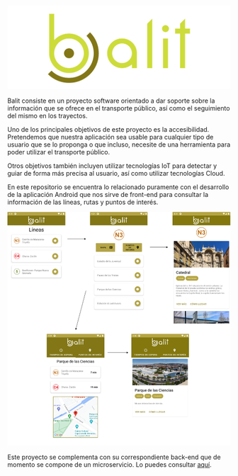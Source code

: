 ![get](./doc/img/logoBalit.png)

Balit consiste en un proyecto software orientado a dar soporte sobre la información que se ofrece en el transporte público, así como el seguimiento del mismo en los trayectos.

Uno de los principales objetivos de este proyecto es la accesibilidad. Pretendemos que nuestra aplicación sea usable para cualquier tipo de usuario que se lo proponga o que incluso, necesite de una herramienta para poder utilizar el transporte público.

Otros objetivos también incluyen utilizar tecnologías IoT para detectar y guiar de forma más precisa al usuario, así como utilizar tecnologías Cloud.

En este repositorio se encuentra lo relacionado puramente con el desarrollo de la aplicación Android que nos sirve de front-end para consultar la información de las líneas, rutas y puntos de interés.

![get](./doc/img/capturas%20app.png)

Este proyecto se complementa con su correspondiente back-end que de momento se compone de un microservicio. Lo puedes consultar [aquí](https://github.com/fer227/Balit-Android).